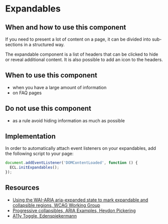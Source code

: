 # Expandables

## When and how to use this component

If you need to present a lot of content on a page, it can be divided into sub-sections in a structured way.

The expandable component is a list of headers that can be clicked to hide or reveal additional content. It is also possible to add an icon to the headers.

## When to use this component

- when you have a large amount of information
- on FAQ pages

## Do not use this component

- as a rule avoid hiding information as much as possible

## Implementation

In order to automatically attach event listeners on your expandables, add the following script to your page:

```javascript
document.addEventListener('DOMContentLoaded', function () {
  ECL.initExpandables();
});
```

## Resources

- [Using the WAI-ARIA aria-expanded state to mark expandable and collapsible regions, WCAG Working Group](https://www.w3.org/WAI/GL/wiki/Using_the_WAI-ARIA_aria-expanded_state_to_mark_expandable_and_collapsible_regions)
- [Progressive collapsibles, ARIA Examples, Heydon Pickering](http://heydonworks.com/practical_aria_examples/#progressive-collapsibles)
- [A11y Toggle, Edenspiekermann](https://edenspiekermann.github.io/a11y-toggle/)

